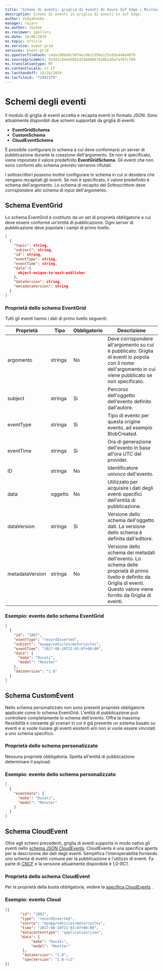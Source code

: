 ```yaml
---
title: 'Schemi di eventi: griglia di eventi di Azure IoT Edge | Microsoft Docs'
description: Schemi di eventi in griglia di eventi in IoT Edge.
author: VidyaKukke
manager: rajarv
ms.author: vkukke
ms.reviewer: spelluru
ms.date: 10/06/2019
ms.topic: article
ms.service: event-grid
services: event-grid
ms.openlocfilehash: c4dec98b66c5074acd6c2350a125c65e448e4878
ms.sourcegitcommit: 92d42c04e0585a353668067910b1a6afaf07c709
ms.translationtype: MT
ms.contentlocale: it-IT
ms.lasthandoff: 10/28/2019
ms.locfileid: "72992379"
---
```

# <a name="event-schemas"></a>Schemi degli eventi

Il modulo di griglia di eventi accetta e recapita eventi in formato JSON. Sono attualmente disponibili due schemi supportati da griglia di eventi:

* **EventGridSchema**
* **CustomSchema**
* **CloudEventSchema**

È possibile configurare lo schema a cui deve conformarsi un server di pubblicazione durante la creazione dell'argomento. Se non è specificato, viene impostato il valore predefinito **EventGridSchema**. Gli eventi che non sono conformi allo schema previsto verranno rifiutati.

I sottoscrittori possono inoltre configurare lo schema in cui si desidera che vengano recapitati gli eventi. Se non è specificato, il valore predefinito è schema dell'argomento.
Lo schema di recapito del Sottoscrittore deve corrispondere allo schema di input dell'argomento. 

## <a name="eventgrid-schema"></a>Schema EventGrid

Lo schema EventGrid è costituito da un set di proprietà obbligatorie a cui deve essere conforme un'entità di pubblicazione. Ogni server di pubblicazione deve popolare i campi di primo livello.

```json
[
  {
    "topic": string,
    "subject": string,
    "id": string,
    "eventType": string,
    "eventTime": string,
    "data":{
      object-unique-to-each-publisher
    },
    "dataVersion": string,
    "metadataVersion": string
  }
]
```

### <a name="eventgrid-schema-properties"></a>Proprietà dello schema EventGrid

Tutti gli eventi hanno i dati di primo livello seguenti:

| Proprietà | Tipo | Obbligatorio | Descrizione |
| -------- | ---- | ----------- |-----------
| argomento | stringa | No | Deve corrispondere all'argomento su cui è pubblicato. Griglia di eventi lo popola con il nome dell'argomento in cui viene pubblicato se non specificato. |
| subject | stringa | Sì | Percorso dell'oggetto dell'evento definito dall'autore. |
| eventType | stringa | Sì | Tipo di evento per questa origine evento, ad esempio BlobCreated. |
| eventTime | stringa | Sì | Ora di generazione dell'evento in base all'ora UTC del provider. |
| ID | stringa | No | Identificatore univoco dell'evento. |
| data | oggetto | No | Utilizzato per acquisire i dati degli eventi specifici dell'entità di pubblicazione. |
| dataVersion | stringa | Sì | Versione dello schema dell'oggetto dati. La versione dello schema è definita dall'editore. |
| metadataVersion | stringa | No | Versione dello schema dei metadati dell'evento. Lo schema delle proprietà di primo livello è definito da Griglia di eventi. Questo valore viene fornito da Griglia di eventi. |

### <a name="example--eventgrid-schema-event"></a>Esempio: evento dello schema EventGrid

```json
[
  {
    "id": "1807",
    "eventType": "recordInserted",
    "subject": "myapp/vehicles/motorcycles",
    "eventTime": "2017-08-10T21:03:07+00:00",
    "data": {
      "make": "Ducati",
      "model": "Monster"
    },
    "dataVersion": "1.0"
  }
]
```

## <a name="customevent-schema"></a>Schema CustomEvent

Nello schema personalizzato non sono presenti proprietà obbligatorie applicate come lo schema EventGrid. L'entità di pubblicazione può controllare completamente lo schema dell'evento. Offre la massima flessibilità e consente gli scenari in cui è già presente un sistema basato su eventi e si vuole riusare gli eventi esistenti e/o non si vuole essere vincolati a uno schema specifico.

### <a name="custom-schema-properties"></a>Proprietà dello schema personalizzate

Nessuna proprietà obbligatoria. Spetta all'entità di pubblicazione determinare il payload.

### <a name="example--custom-schema-event"></a>Esempio: evento dello schema personalizzato

```json
[
  {
    "eventdata": {
      "make": "Ducati",
      "model": "Monster"
    }
  }
]
```

## <a name="cloudevent-schema"></a>Schema CloudEvent

Oltre agli schemi precedenti, griglia di eventi supporta in modo nativo gli eventi nello [schema JSON CloudEvents](https://github.com/cloudevents/spec/blob/master/json-format.md). CloudEvents è una specifica aperta per la descrizione dei dati degli eventi. Semplifica l'interoperabilità fornendo uno schema di eventi comune per la pubblicazione e l'utilizzo di eventi. Fa parte di [CNCF](https://www.cncf.io/) e la versione attualmente disponibile è 1,0-RC1.

### <a name="cloudevent-schema-properties"></a>Proprietà dello schema CloudEvent

Per le proprietà della busta obbligatoria, vedere la [specifica CloudEvents](https://github.com/cloudevents/spec/blob/master/json-format.md#3-envelope) .

### <a name="example--cloud-event"></a>Esempio: evento Cloud
```json
[{
       "id": "1807",
       "type": "recordInserted",
       "source": "myapp/vehicles/motorcycles",
       "time": "2017-08-10T21:03:07+00:00",
       "datacontenttype": "application/json",
       "data": {
            "make": "Ducati",
            "model": "Monster"
        },
        "dataVersion": "1.0",
        "specVersion": "1.0-rc1"
}]
```